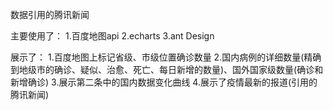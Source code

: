 数据引用的腾讯新闻

主要使用了：
    1.百度地图api
    2.echarts
    3.ant Design

展示了：
   1.百度地图上标记省级、市级位置确诊数量
   2.国内病例的详细数量(精确到地级市的确诊、疑似、治愈、死亡、每日新增的数量)、国外国家级数量(确诊和新增确诊)
   3.展示第二条中的国内数据变化曲线
   4.展示了疫情最新的报道(引用的腾讯新闻)
